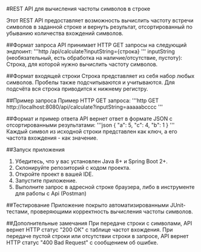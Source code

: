 #REST API для вычисления частоты символов в строке

Этот REST API предоставляет возможность вычислить частоту встречи символов в заданной строке и вернуть результат, отсортированный по убыванию количества вхождений символов.

##Формат запроса
API принимает HTTP GET запросы на следующий эндпоинт:
'''http
/api/calculate?inputString={строка}
'''
inputString (необязательный, есть обработка на наличие/отсутствие, пустоту): Строка, для которой нужно вычислить частоту символов.

##Формат входящей строки
Строка представляет из себя набор любых символов. Пробелы также подсчитываются и учитываются. Для подсчёта вся строка приводится к нижнему регистру.

##Пример запроса
Пример HTTP GET запроса:
'''http
GET http://localhost:8080/api/calculate?inputString=aaaaabcccc
'''

##Формат и пример ответа
API вернет ответ в формате JSON с отсортированными результатами:
'''json
{
    "a": 5,
    "c": 4,
    "b": 1
}
'''
Каждый символ из исходной строки представлен как ключ, а его частота вхождения - как значение.

##Запуск приложения
1) Убедитесь, что у вас установлен Java 8+ и Spring Boot 2+.
2) Склонируйте репозиторий с кодом проекта.
3) Откройте проект в вашей IDE.
4) Запустите приложение.
5) Выполните запрос в адресной строке браузера, либо в инструменте для работы с Api (Postman)

##Тестирование
Приложение покрыто автоматизированными JUnit-тестами, проверяющими корректность вычисления частоты символов.

##Дополнительные замечания
При передаче строки с символами, API вернет HTTP статус "200 ОК" с таблице частот вхождения.
При передаче пустой строки или отсутствии строки в запросе, API вернет HTTP статус "400 Bad Request" с сообщением об ошибке.
